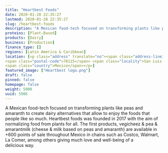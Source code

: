 ```yaml
---
title: "Heartbest Foods"
date: 2020-01-28 22:35:27
lastmod: 2020-01-28 22:35:27
slug: /heartbest-foods
description: "A Mexican food-tech focused on transforming plants like peas and amaranth to create dairy alternatives that allow to enjoy the foods that people like so much. Heartbest foods was founded in 2017 with the aim of normalizing food from plants for all. The first products, vegicheez & pea & amarantmilk (cheese & milk based on peas and amaranth) are available in +600 points of sale throughout Mexico in chains such as Costco, Walmart, La Comer, among others giving much love and well-being of a delicious way."
proteins: [Plant-Based]
products: [Dairy]
business: [Production]
finance_type: []
regions: [Latin America & Caribbean]
location: [<p class="address" translate="no"><span class="address-line1">Carretera a Zacatecas</span><br>
<span class="postal-code">78115</span> <span class="locality">San Luis Potosí</span>,<br>
<span class="country">Mexico</span></p>]
featured_image: ["Heartbest logo.png"]
draft: false
pinned: false
homepage: false
weight: 5000
uuid: 5986
---
```

<p>A Mexican food-tech focused on transforming plants like peas and amaranth to create dairy alternatives that allow to enjoy the foods that people like so much. Heartbest foods was founded in 2017 with the aim of normalizing food from plants for all. The first products, vegicheez <span class="amp">&</span> pea <span class="amp">&</span> amarantmilk (cheese <span class="amp">&</span> milk based on peas and amaranth) are available in +600 points of sale throughout Mexico in chains such as Costco, Walmart, La Comer, among others giving much love and well-being of a delicious way.</p>
